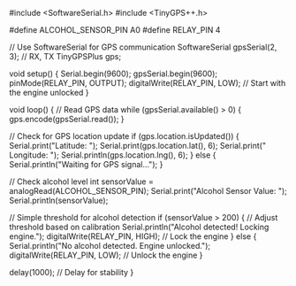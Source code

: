 #include <SoftwareSerial.h>
#include <TinyGPS++.h>

#define ALCOHOL_SENSOR_PIN A0
#define RELAY_PIN 4

// Use SoftwareSerial for GPS communication
SoftwareSerial gpsSerial(2, 3); // RX, TX
TinyGPSPlus gps;

void setup() {
  Serial.begin(9600);
  gpsSerial.begin(9600);
  pinMode(RELAY_PIN, OUTPUT);
  digitalWrite(RELAY_PIN, LOW); // Start with the engine unlocked
}

void loop() {
  // Read GPS data
  while (gpsSerial.available() > 0) {
    gps.encode(gpsSerial.read());
  }

  // Check for GPS location update
  if (gps.location.isUpdated()) {
    Serial.print("Latitude: ");
    Serial.print(gps.location.lat(), 6);
    Serial.print(" Longitude: ");
    Serial.println(gps.location.lng(), 6);
  } else {
    Serial.println("Waiting for GPS signal...");
  }

  // Check alcohol level
  int sensorValue = analogRead(ALCOHOL_SENSOR_PIN);
  Serial.print("Alcohol Sensor Value: ");
  Serial.println(sensorValue);

  // Simple threshold for alcohol detection
  if (sensorValue > 200) { // Adjust threshold based on calibration
    Serial.println("Alcohol detected! Locking engine.");
    digitalWrite(RELAY_PIN, HIGH); // Lock the engine
  } else {
    Serial.println("No alcohol detected. Engine unlocked.");
    digitalWrite(RELAY_PIN, LOW); // Unlock the engine
  }

  delay(1000); // Delay for stability
}

<!---
dkdinesh3235/dkdinesh3235 is a ✨ special ✨ repository because its `README.md` (this file) appears on your GitHub profile.
You can click the Preview link to take a look at your changes.
--->
